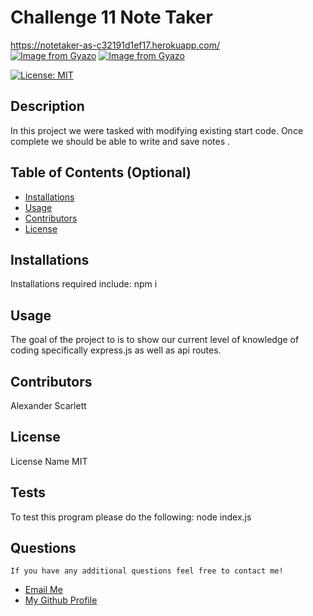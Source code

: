 # Challenge 11 Note Taker
https://notetaker-as-c32191d1ef17.herokuapp.com/  
[![Image from Gyazo](https://i.gyazo.com/89e0a5d0b44b60e8fc1bfb5103224a72.png)](https://gyazo.com/89e0a5d0b44b60e8fc1bfb5103224a72)
[![Image from Gyazo](https://i.gyazo.com/60fc2152274dab3ab6544dd0e9cb5842.png)](https://gyazo.com/60fc2152274dab3ab6544dd0e9cb5842)
 
  [![License: MIT](https://img.shields.io/badge/License-MIT-yellow.svg)](https://opensource.org/licenses/MIT) 

 ## Description
   In this project we were tasked with modifying existing start code. Once complete we should be able to write and save notes . 
  
  ## Table of Contents (Optional)
  
  - [Installations](#installations)
  - [Usage](#usage)
  - [Contributors](#contributors)
  - [License](#license)
  
  ## Installations
  Installations required include:
 npm i

  
  ## Usage
  
 The goal of the project to is to show our current level of knowledge of coding specifically express.js as well as api routes.
      
  
  ## Contributors
  
  Alexander Scarlett
  
  
 ## License

 License Name MIT
  
  ## Tests
  To test this program please do the following:
node index.js
  
## Questions
    If you have any additional questions feel free to contact me!
  <ul>
       <li> <a href='mailto://undefined?subject="contact me&body"="hi" '> Email Me </a> </li>
        <li> <a href='https://github.com/undefined'> My Github Profile </a> </li>
    </ul>

